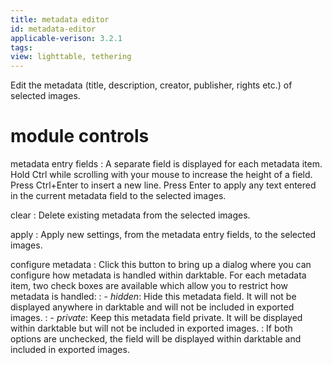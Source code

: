 ```yaml
---
title: metadata editor
id: metadata-editor
applicable-verison: 3.2.1
tags: 
view: lighttable, tethering
---
```


Edit the metadata (title, description, creator, publisher, rights etc.) of selected images. 

# module controls

metadata entry fields
: A separate field is displayed for each metadata item. Hold Ctrl while scrolling with your mouse to increase the height of a field. Press Ctrl+Enter to insert a new line. Press Enter to apply any text entered in the current metadata field to the selected images.

clear
: Delete existing metadata from the selected images.

apply
: Apply new settings, from the metadata entry fields, to the selected images.

configure metadata
: Click this button to bring up a dialog where you can configure how metadata is handled within darktable. For each metadata item, two check boxes are available which allow you to restrict how metadata is handled:
: - _hidden_: Hide this metadata field. It will not be displayed anywhere in darktable and will not be included in exported images.
: - _private_: Keep this metadata field private. It will be displayed within darktable but will not be included in exported images.
: If both options are unchecked, the field will be displayed within darktable and included in exported images.
